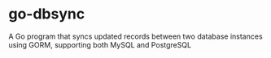 # go-dbsync
A Go program that syncs updated records between two database instances using GORM, supporting both MySQL and PostgreSQL
